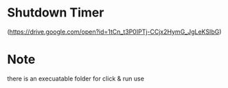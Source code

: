 # Shutdown Timer
(https://drive.google.com/open?id=1tCn_t3P0IPTj-CCjx2HymG_JgLeKSIbG)

# Note
there is an execuatable folder for click & run use
